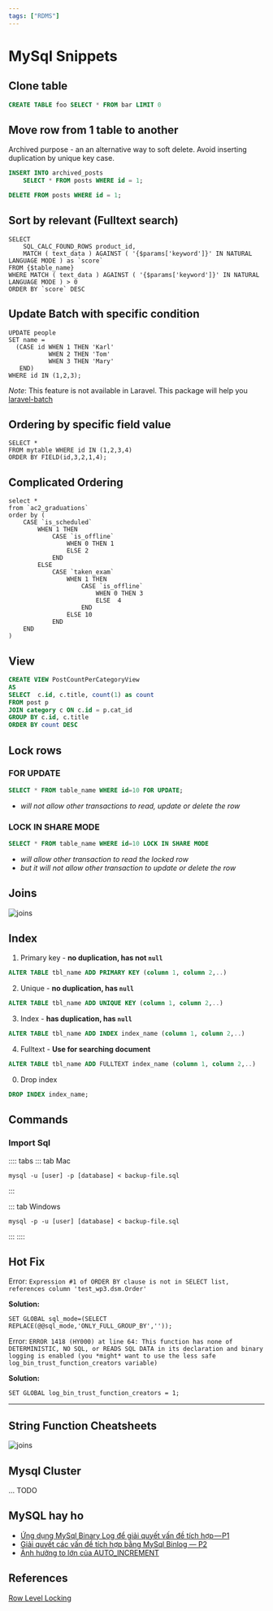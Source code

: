 ```yaml
---
tags: ["RDMS"]
---
```


# MySql Snippets

<TagLinks />

## Clone table 

```sql
CREATE TABLE foo SELECT * FROM bar LIMIT 0
```

## Move row from 1 table to another

Archived purpose - an an alternative way to soft delete. Avoid inserting duplication by unique key case.

```sql
INSERT INTO archived_posts 
    SELECT * FROM posts WHERE id = 1;

DELETE FROM posts WHERE id = 1;
```

## Sort by relevant (Fulltext search)

```sql{2,3,5}
SELECT 
    SQL_CALC_FOUND_ROWS product_id, 
    MATCH ( text_data ) AGAINST ( '{$params['keyword']}' IN NATURAL LANGUAGE MODE ) as `score`
FROM {$table_name} 
WHERE MATCH ( text_data ) AGAINST ( '{$params['keyword']}' IN NATURAL LANGUAGE MODE ) > 0
ORDER BY `score` DESC 
```

## Update Batch with specific condition

```sql{3-6}
UPDATE people 
SET name = 
  (CASE id WHEN 1 THEN 'Karl'
           WHEN 2 THEN 'Tom'
           WHEN 3 THEN 'Mary'
   END)
WHERE id IN (1,2,3);
```

*Note*: This feature is not available in Laravel. 
This package will help you [laravel-batch](https://packagist.org/packages/mavinoo/laravel-batch)



## Ordering by specific field value

```sql{3}
SELECT * 
FROM mytable WHERE id IN (1,2,3,4) 
ORDER BY FIELD(id,3,2,1,4); 
```

## Complicated Ordering

```sql{3-19}
select *
from `ac2_graduations` 
order by (
    CASE `is_scheduled`
        WHEN 1 THEN
            CASE `is_offline`
                WHEN 0 THEN 1
                ELSE 2
            END
        ELSE
            CASE `taken_exam`
                WHEN 1 THEN
                    CASE `is_offline`
                        WHEN 0 THEN 3
                        ELSE  4
                    END
                ELSE 10
            END
    END 
) 
```

## View

```sql
CREATE VIEW PostCountPerCategoryView 
AS
SELECT  c.id, c.title, count(1) as count
FROM post p 
JOIN category c ON c.id = p.cat_id 
GROUP BY c.id, c.title
ORDER BY count DESC
```


## Lock rows


### FOR UPDATE

```sql
SELECT * FROM table_name WHERE id=10 FOR UPDATE;
```

- *will not allow other transactions to read, update or delete the row*

### LOCK IN SHARE MODE

```sql
SELECT * FROM table_name WHERE id=10 LOCK IN SHARE MODE
```

- *will allow other transaction to read the locked row*
- *but it will not allow other transaction to update or delete the row*

## Joins

![joins](@/images/sql/joins.jpg)

## Index 

1. Primary key - **no duplication, has not `null`**
```sql
ALTER TABLE tbl_name ADD PRIMARY KEY (column 1, column 2,..)
```

2. Unique  - **no duplication, has `null`**
```sql
ALTER TABLE tbl_name ADD UNIQUE KEY (column 1, column 2,..)
```

3. Index - **has duplication, has `null`**
```sql
ALTER TABLE tbl_name ADD INDEX index_name (column 1, column 2,..)
```

4. Fulltext - **Use for searching document**
```sql
ALTER TABLE tbl_name ADD FULLTEXT index_name (column 1, column 2,..)
```

0. Drop index
```sql
DROP INDEX index_name;
```


## Commands

### Import Sql

:::: tabs
::: tab Mac
```
mysql -u [user] -p [database] < backup-file.sql
```
:::

::: tab Windows
```
mysql -p -u [user] [database] < backup-file.sql
```
:::
::::



## Hot Fix

Error: `Expression #1 of ORDER BY clause is not in SELECT list, references column 'test_wp3.dsm.Order'`

**Solution:**
```
SET GLOBAL sql_mode=(SELECT REPLACE(@@sql_mode,'ONLY_FULL_GROUP_BY',''));
```

Error: `ERROR 1418 (HY000) at line 64: This function has none of DETERMINISTIC, NO SQL, or READS SQL DATA in its declaration and binary logging is enabled (you *might* want to use the less safe log_bin_trust_function_creators variable)`

**Solution:**
```
SET GLOBAL log_bin_trust_function_creators = 1;
```

---

## String Function Cheatsheets 

![joins](@/images/sql/mysql-string-funcs.png)

## Mysql Cluster
... TODO


## MySQL hay ho 

- [Ứng dụng MySql Binary Log để giải quyết vấn đề tích hợp — P1](https://techtalk.vn/blog/posts/ung-dung-mysql-binary-log-de-giai-quyet-van-de-tich-hop-p1)
- [Giải quyết các vấn đề tích hợp bằng MySql Binlog — P2](https://engineering.tiki.vn/gi%E1%BA%A3i-quy%E1%BA%BFt-c%C3%A1c-v%E1%BA%A5n-%C4%91%E1%BB%81-t%C3%ADch-h%E1%BB%A3p-b%E1%BA%B1ng-mysql-binlog-part-2-77483a572798)
- [Ảnh hưởng to lớn của AUTO_INCREMENT](https://nghethuatcoding.com/2020/05/02/dao-sau-ve-mysql#2-%E1%BA%A3nh-h%C6%B0%E1%BB%9Fng-to-l%E1%BB%9Bn-c%E1%BB%A7a-auto_increment)


## References 
[Row Level Locking](https://riptutorial.com/mysql/example/24166/row-level-locking)